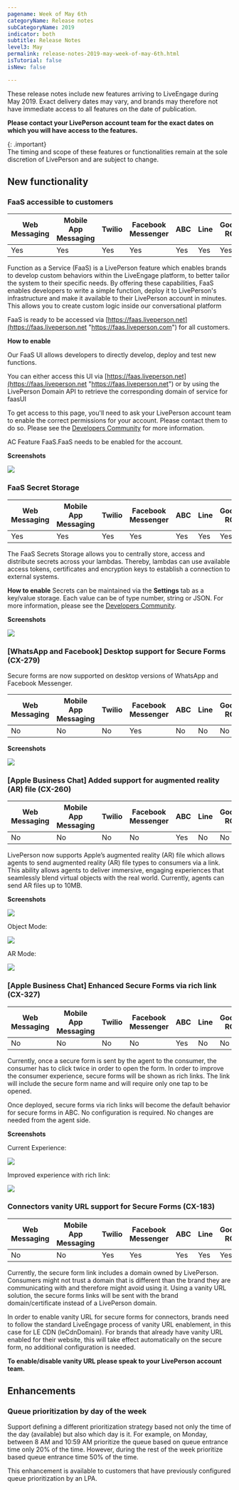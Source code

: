 ```yaml
---
pagename: Week of May 6th
categoryName: Release notes
subCategoryName: 2019
indicator: both
subtitle: Release Notes
level3: May
permalink: release-notes-2019-may-week-of-may-6th.html
isTutorial: false
isNew: false

---
```

These release notes include new features arriving to LiveEngage during May 2019. Exact delivery dates may vary, and brands may therefore not have immediate access to all features on the date of publication.

**Please contact your LivePerson account team for the exact dates on which you will have access to the features.**

{: .important}  
The timing and scope of these features or functionalities remain at the sole discretion of LivePerson and are subject to change.

## New functionality

### FaaS accessible to customers

<table class="releasenotes">

<thead>

<tr class="categoryrow">

<th>Web Messaging</th>

<th>Mobile App Messaging</th>

<th>Twilio</th>

<th>Facebook Messenger</th>

<th>ABC</th>

<th>Line</th>

<th>Google RCS</th>

<th>Google My Business</th>

<th>WhatsApp Business</th>

<th>CM</th>

<th>Chat</th>

</tr>

</thead>

<tbody>

<tr>

<td>Yes</td>

<td>Yes</td>

<td>Yes</td>

<td>Yes</td>

<td>Yes</td>

<td>Yes</td>

<td>Yes</td>

<td>Yes</td>

<td>Yes</td>

<td>N/A</td>

<td>Yes</td>

</tr>

</tbody>

</table>

Function as a Service (FaaS) is a LivePerson feature which enables brands to develop custom behaviors within the LiveEngage platform, to better tailor the system to their specific needs. By offering these capabilities, FaaS enables developers to write a simple function, deploy it to LivePerson's infrastructure and make it available to their LivePerson account in minutes. This allows you to create custom logic inside our conversational platform

FaaS is ready to be accessed via [https://faas.liveperson.net](https://faas.liveperson.net "https://faas.liveperson.com") for all customers.

**How to enable**

Our FaaS UI allows developers to directly develop, deploy and test new functions.

You can either access this UI via [https://faas.liveperson.net](https://faas.liveperson.net "https://faas.liveperson.net") or by using the LivePerson Domain API to retrieve the corresponding domain of service for faasUI

To get access to this page, you'll need to ask your LivePerson account team to enable the correct permissions for your account. Please contact them to do so. Please see the [Developers Community](https://developers.liveperson.com/function-as-a-service-getting-started.html) for more information.

AC Feature FaaS.FaaS needs to be enabled for the account.

**Screenshots**

![](/img/FaaS-external-UI.png)

### FaaS Secret Storage

<table class="releasenotes">
<thead>
<tr class="categoryrow">
<th>Web Messaging</th>
<th>Mobile App Messaging</th>
<th>Twilio</th>
<th>Facebook Messenger</th>
<th>ABC</th>
<th>Line</th>
<th>Google RCS</th>
<th>Google My Business</th>
<th>WhatsApp Business</th>
<th>CM</th>
<th>Chat</th>
</tr>
</thead>
<tbody>
<tr>
<td>Yes</td>
<td>Yes</td>
<td>Yes</td>
<td>Yes</td>
<td>Yes</td>
<td>Yes</td>
<td>Yes</td>
<td>Yes</td>
<td>Yes</td>
<td>N/A</td>
<td>Yes</td>
</tr>
</tbody>
</table>

The FaaS Secrets Storage allows you to centrally store, access and distribute secrets across your lambdas. Thereby, lambdas can use available access tokens, certificates and encryption keys to establish a connection to external systems.

**How to enable**
Secrets can be maintained via the **Settings** tab as a key/value storage. Each value can be of type number, string or JSON. For more information, please see the [Developers Community](https://developers.liveperson.com/function-as-a-service-developing-with-faas-storing-secrets.html).

**Screenshots**

![](/img/FaaS-secret-storage.png)

### \[WhatsApp and Facebook\] Desktop support for Secure Forms (CX-279)

Secure forms are now supported on desktop versions of WhatsApp and Facebook Messenger.

<table class="releasenotes">
<thead>
<tr class="categoryrow">
<th>Web Messaging</th>
<th>Mobile App Messaging</th>
<th>Twilio</th>
<th>Facebook Messenger</th>
<th>ABC</th>
<th>Line</th>
<th>Google RCS</th>
<th>Google My Business</th>
<th>WhatsApp Business</th>
<th>CM</th>
<th>Chat</th>
</tr>
</thead>
<tbody>
<tr>
<td>No</td>
<td>No</td>
<td>No</td>
<td>Yes</td>
<td>No</td>
<td>No</td>
<td>No</td>
<td>No</td>
<td>Yes</td>
<td>No</td>
<td>No</td>
</tr>
</tbody>
</table>

**Screenshots**

![](/img/week-of-may-6th-1.png)

### \[Apple Business Chat\] Added support for augmented reality (AR) file (CX-260)

<table class="releasenotes">
<thead>
<tr class="categoryrow">
<th>Web Messaging</th>
<th>Mobile App Messaging</th>
<th>Twilio</th>
<th>Facebook Messenger</th>
<th>ABC</th>
<th>Line</th>
<th>Google RCS</th>
<th>Google My Business</th>
<th>WhatsApp Business</th>
<th>CM</th>
<th>Chat</th>
</tr>
</thead>
<tbody>
<tr>
<td>No</td>
<td>No</td>
<td>No</td>
<td>No</td>
<td>Yes</td>
<td>No</td>
<td>No</td>
<td>No</td>
<td>No</td>
<td>No</td>
<td>No</td>
</tr>
</tbody>
</table>

LivePerson now supports Apple’s augmented reality (AR) file which allows agents to send augmented reality (AR) file types to consumers via a link. This ability allows agents to deliver immersive, engaging experiences that seamlessly blend virtual objects with the real world. Currently, agents can send AR files up to 10MB.

**Screenshots**

![](/img/week-of-may-6th-2.png)

Object Mode:

![](/img/week-of-may-6th-3.png)

AR Mode:

![](/img/week-of-may-6th-4.png)

### \[Apple Business Chat\] Enhanced Secure Forms via rich link (CX-327)

<table class="releasenotes">
<thead>
<tr class="categoryrow">
<th>Web Messaging</th>
<th>Mobile App Messaging</th>
<th>Twilio</th>
<th>Facebook Messenger</th>
<th>ABC</th>
<th>Line</th>
<th>Google RCS</th>
<th>Google My Business</th>
<th>WhatsApp Business</th>
<th>CM</th>
<th>Chat</th>
</tr>
</thead>
<tbody>
<tr>
<td>No</td>
<td>No</td>
<td>No</td>
<td>No</td>
<td>Yes</td>
<td>No</td>
<td>No</td>
<td>No</td>
<td>No</td>
<td>No</td>
<td>No</td>
</tr>
</tbody>
</table>

Currently, once a secure form is sent by the agent to the consumer, the consumer has to click twice in order to open the form. In order to improve the consumer experience, secure forms will be shown as rich links. The link will include the secure form name and will require only one tap to be opened.

Once deployed, secure forms via rich links will become the default behavior for secure forms in ABC. No configuration is required. No changes are needed from the agent side.

**Screenshots**

Current Experience:

![](/img/week-of-may-6th-5.png)

Improved experience with rich link:

![](/img/week-of-may-6th-6.png)

### Connectors vanity URL support for Secure Forms (CX-183)

<table class="releasenotes">
<thead>
<tr class="categoryrow">
<th>Web Messaging</th>
<th>Mobile App Messaging</th>
<th>Twilio</th>
<th>Facebook Messenger</th>
<th>ABC</th>
<th>Line</th>
<th>Google RCS</th>
<th>Google My Business</th>
<th>WhatsApp Business</th>
<th>CM</th>
<th>Chat</th>
</tr>
</thead>
<tbody>
<tr>
<td>No</td>
<td>No</td>
<td>Yes</td>
<td>Yes</td>
<td>Yes</td>
<td>Yes</td>
<td>Yes</td>
<td>Yes</td>
<td>Yes</td>
<td>Yes</td>
<td>No</td>
</tr>
</tbody>
</table>

Currently, the secure form link includes a domain owned by LivePerson. Consumers might not trust a domain that is different than the brand they are communicating with and therefore might avoid using it. Using a vanity URL solution, the secure forms links will be sent with the brand domain/certificate instead of a LivePerson domain.

In order to enable vanity URL for secure forms for connectors, brands need to follow the standard LiveEngage process of vanity URL enablement, in this case for LE CDN (leCdnDomain). For brands that already have vanity URL enabled for their website, this will take effect automatically on the secure form, no additional configuration is needed.

**To enable/disable vanity URL please speak to your LivePerson account team.**

## Enhancements

### Queue prioritization by day of the week

Support defining a different prioritization strategy based not only the time of the day (available) but also which day is it. For example, on Monday, between 8 AM and 10:59 AM prioritize the queue based on queue entrance time only 20% of the time. However, during the rest of the week prioritize based queue entrance time 50% of the time.

This enhancement is available to customers that have previously configured queue prioritization by an LPA.